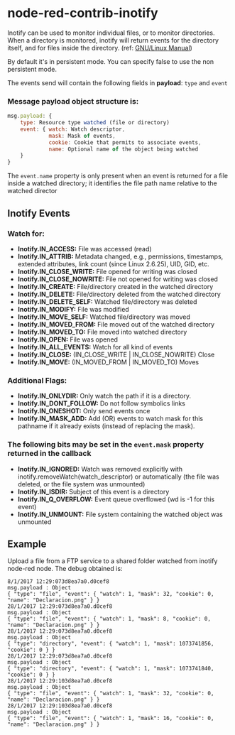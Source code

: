 # node-red-contrib-inotify
Inotify can be used to monitor individual files, or to monitor directories. When a directory is monitored, inotify will return events for the directory itself, and for files inside the directory. (ref: [GNU/Linux Manual](http://www.kernel.org/doc/man-pages/online/pages/man7/inotify.7.html))

By default it's in persistent mode. You can specify false to use the non persistent mode.

The events send will contain the following fields in **payload**: ```type``` and ```event```

### Message payload object structure is:
```javascript
msg.payload: {
    type: Resource type watched (file or directory)
    event: { watch: Watch descriptor,
             mask: Mask of events,
             cookie: Cookie that permits to associate events,
             name: Optional name of the object being watched
    }
}
```

The `event.name` property is only present when an event is returned for a file inside a watched directory; it identifies the file path name relative to the watched director 

## Inotify Events

### Watch for:
 * **Inotify.IN_ACCESS:** File was accessed (read)
 * **Inotify.IN_ATTRIB:** Metadata changed, e.g., permissions, timestamps, extended attributes, link count (since Linux 2.6.25), UID, GID, etc.
 * **Inotify.IN_CLOSE_WRITE:** File opened for writing was closed
 * **Inotify.IN_CLOSE_NOWRITE:** File not opened for writing was closed
 * **Inotify.IN_CREATE:** File/directory created in the watched directory
 * **Inotify.IN_DELETE:** File/directory deleted from the watched directory
 * **Inotify.IN_DELETE_SELF:** Watched file/directory was deleted
 * **Inotify.IN_MODIFY:** File was modified
 * **Inotify.IN_MOVE_SELF:** Watched file/directory was moved
 * **Inotify.IN_MOVED_FROM:** File moved out of the watched directory
 * **Inotify.IN_MOVED_TO:** File moved into watched directory
 * **Inotify.IN_OPEN:** File was opened
 * **Inotify.IN_ALL_EVENTS:** Watch for all kind of events
 * **Inotify.IN_CLOSE:**  (IN_CLOSE_WRITE | IN_CLOSE_NOWRITE)  Close
 * **Inotify.IN_MOVE:**  (IN_MOVED_FROM | IN_MOVED_TO)  Moves

### Additional Flags:
 * **Inotify.IN_ONLYDIR:** Only watch the path if it is a directory.
 * **Inotify.IN_DONT_FOLLOW:** Do not follow symbolics links
 * **Inotify.IN_ONESHOT:** Only send events once
 * **Inotify.IN_MASK_ADD:** Add (OR) events to watch mask for this pathname if it already exists (instead of replacing the mask).

### The following bits may be set in the `event.mask` property returned in the callback
 * **Inotify.IN_IGNORED:** Watch was removed explicitly with inotify.removeWatch(watch_descriptor) or automatically (the file was deleted, or the file system was unmounted)
 * **Inotify.IN_ISDIR:** Subject of this event is a directory
 * **Inotify.IN_Q_OVERFLOW:** Event queue overflowed (wd is -1 for this event)
 * **Inotify.IN_UNMOUNT:** File system containing the watched object was unmounted
 
## Example
 Upload a file from a FTP service to a shared folder watched from inotify node-red node. The debug obtained is:
 ```shell
 8/1/2017 12:29:073d8ea7a0.d0cef8
msg.payload : Object
{ "type": "file", "event": { "watch": 1, "mask": 32, "cookie": 0, "name": "Declaracion.png" } }
28/1/2017 12:29:073d8ea7a0.d0cef8
msg.payload : Object
{ "type": "file", "event": { "watch": 1, "mask": 8, "cookie": 0, "name": "Declaracion.png" } }
28/1/2017 12:29:073d8ea7a0.d0cef8
msg.payload : Object
{ "type": "directory", "event": { "watch": 1, "mask": 1073741856, "cookie": 0 } }
28/1/2017 12:29:073d8ea7a0.d0cef8
msg.payload : Object
{ "type": "directory", "event": { "watch": 1, "mask": 1073741840, "cookie": 0 } }
28/1/2017 12:29:103d8ea7a0.d0cef8
msg.payload : Object
{ "type": "file", "event": { "watch": 1, "mask": 32, "cookie": 0, "name": "Declaracion.png" } }
28/1/2017 12:29:103d8ea7a0.d0cef8
msg.payload : Object
{ "type": "file", "event": { "watch": 1, "mask": 16, "cookie": 0, "name": "Declaracion.png" } }
 ```
